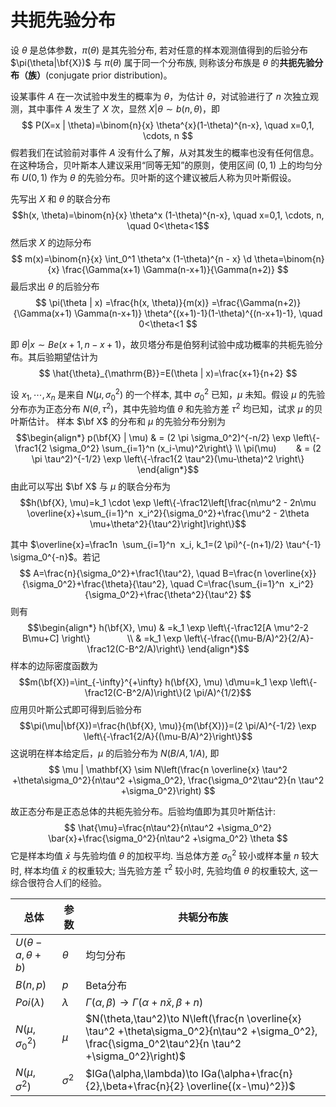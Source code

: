 # 共扼先验分布

设 $\theta$ 是总体参数，$\pi(\theta)$ 是其先验分布, 若对任意的样本观测值得到的后验分布 $\pi(\theta|\bf{X})$ 与 $\pi(\theta)$ 属于同一个分布族, 则称该分布族是 $\theta$ 的**共扼先验分布（族）**(conjugate prior distribution)。



设某事件 $A$ 在一次试验中发生的概率为 $\theta$，为估计 $\theta$，对试验进行了 $n$ 次独立观测，其中事件 $A$ 发生了 $X$ 次，显然 $X | \theta \sim b(n, \theta)$，即
$$ P(X=x | \theta)=\binom{n}{x} \theta^{x}(1-\theta)^{n-x}, \quad x=0,1, \cdots, n $$
假若我们在试验前对事件 $A$ 没有什么了解，从对其发生的概率也没有任何信息。在这种场合，贝叶斯本人建议采用“同等无知”的原则，使用区间 $(0,1)$ 上的均匀分布 $U(0,1)$ 作为 $\theta$ 的先验分布。贝叶斯的这个建议被后人称为贝叶斯假设。


先写出 $X$ 和 $\theta$ 的联合分布
$$h(x, \theta)=\binom{n}{x} \theta^x (1-\theta)^{n-x}, \quad x=0,1, \cdots, n, \quad 0<\theta<1$$
然后求 $X$ 的边际分布
$$ m(x)=\binom{n}{x} \int_0^1 \theta^x (1-\theta)^{n - x} \d \theta=\binom{n}{x} \frac{\Gamma(x+1) \Gamma(n-x+1)}{\Gamma(n+2)} $$
最后求出 $\theta$ 的后验分布
$$ \pi(\theta | x) =\frac{h(x, \theta)}{m(x)} =\frac{\Gamma(n+2)}{\Gamma(x+1) \Gamma(n-x+1)} \theta^{(x+1)-1}(1-\theta)^{(n-x+1)-1}, \quad 0<\theta<1 $$

即 $\theta | x \sim B e(x+1, n-x+1)$，故贝塔分布是伯努利试验中成功概率的共枙先验分布。其后验期望估计为
$$ \hat{\theta}_{\mathrm{B}}=E(\theta | x)=\frac{x+1}{n+2} $$

设 $x_1, \cdots, x_n$ 是来自 $N(\mu, \sigma_0^2)$ 的一个样本, 其中 $\sigma_0^2$ 已知，$\mu$ 未知。假设 $\mu$ 的先验分布亦为正态分布 $N(\theta, \tau^2)$，其中先验均值 $\theta$ 和先验方差 $\tau^2$ 均已知，试求 $\mu$ 的贝叶斯估计。
样本 $\bf X$ 的分布和 $\mu$ 的先验分布分别为
$$\begin{align*}
p(\bf{X} | \mu) & = (2 \pi \sigma_0^2)^{-n/2} \exp \left\{-\frac1{2 \sigma_0^2} \sum_{i=1}^n (x_i-\mu)^2\right\} \\
\pi(\mu)        & = (2 \pi \tau^2)^{-1/2} \exp \left\{-\frac1{2 \tau^2}(\mu-\theta)^2 \right\}
\end{align*}$$
由此可以写出 $\bf X$ 与 $\mu$ 的联合分布为
$$h(\bf{X}, \mu)=k_1 \cdot \exp \left\{-\frac12\left[\frac{n\mu^2 - 2n\mu \overline{x}+\sum_{i=1}^n  x_i^2}{\sigma_0^2}+\frac{\mu^2 - 2\theta \mu+\theta^2}{\tau^2}\right]\right\}$$

其中 $\overline{x}=\frac1n  \sum_{i=1}^n  x_i, k_1=(2 \pi)^{-(n+1)/2} \tau^{-1} \sigma_0^{-n}$。若记
$$ A=\frac{n}{\sigma_0^2}+\frac1{\tau^2}, \quad B=\frac{n \overline{x}}{\sigma_0^2}+\frac{\theta}{\tau^2}, \quad C=\frac{\sum_{i=1}^n  x_i^2}{\sigma_0^2}+\frac{\theta^2}{\tau^2} $$
则有
$$\begin{align*}
h(\bf{X}, \mu) & =k_1 \exp \left\{-\frac12[A \mu^2-2 B\mu+C] \right\}               \\
& =k_1 \exp \left\{-\frac{(\mu-B/A)^2}{2/A}-\frac12(C-B^2/A)\right\}
\end{align*}$$
样本的边际密度函数为
$$m(\bf{X})=\int_{-\infty}^{+\infty} h(\bf{X}, \mu) \d\mu=k_1 \exp \left\{-\frac12(C-B^2/A)\right\}(2 \pi/A)^{1/2}$$
应用贝叶斯公式即可得到后验分布
$$\pi(\mu|\bf{X})=\frac{h(\bf{X}, \mu)}{m(\bf{X})}=(2 \pi/A)^{-1/2} \exp \left\{-\frac1{2/A}{(\mu-B/A)^2}\right\}$$
这说明在样本给定后，$\mu$ 的后验分布为 $N(B/A,1/A)$, 即
$$ \mu | \mathbf{X} \sim N\left(\frac{n \overline{x} \tau^2 +\theta\sigma_0^2}{n\tau^2 +\sigma_0^2}, \frac{\sigma_0^2\tau^2}{n \tau^2 +\sigma_0^2}\right) $$


故正态分布是正态总体的共枙先验分布。后验均值即为其贝叶斯估计:
$$ \hat{\mu}=\frac{n\tau^2}{n\tau^2 +\sigma_0^2} \bar{x}+\frac{\sigma_0^2}{n\tau^2 +\sigma_0^2} \theta  $$
它是样本均值 $\bar x$ 与先验均值 $\theta$ 的加权平均. 当总体方差 $\sigma_0^2$ 较小或样本量 $n$ 较大时, 样本均值 $\bar x$ 的权重较大; 当先验方差 $\tau^2$ 较小时, 先验均值 $\theta$ 的权重较大, 这一综合很符合人们的经验。
  
| 总体                     | 参数         | 共轭分布族                                                                                                                                                  |
| ---------------------- | ---------- | ------------------------------------------------------------------------------------------------------------------------------------------------------ |
| $U(\theta-a,\theta+b)$ | $\theta$   | 均匀分布                                                                                                                                                   |
| $B(n,p)$               | $p$        | Beta分布                                                                                                                                                 |
| $Poi(\lambda)$         | $\lambda$  | $\Gamma(\alpha,\beta)\to \Gamma(\alpha+n\bar{x},\beta+n)$                                                                                              |
| $N(\mu,\sigma_0^2)$    | $\mu$      | $N(\theta,\tau^2)\to N\left(\frac{n \overline{x} \tau^2 +\theta\sigma_0^2}{n\tau^2 +\sigma_0^2}, \frac{\sigma_0^2\tau^2}{n \tau^2 +\sigma_0^2}\right)$ |
| $N(\mu,\sigma^2)$      | $\sigma^2$ | $IGa(\alpha,\lambda)\to IGa(\alpha+\frac{n}{2},\beta+\frac{n}{2} \overline{(x-\mu)^2})$                                                                |
